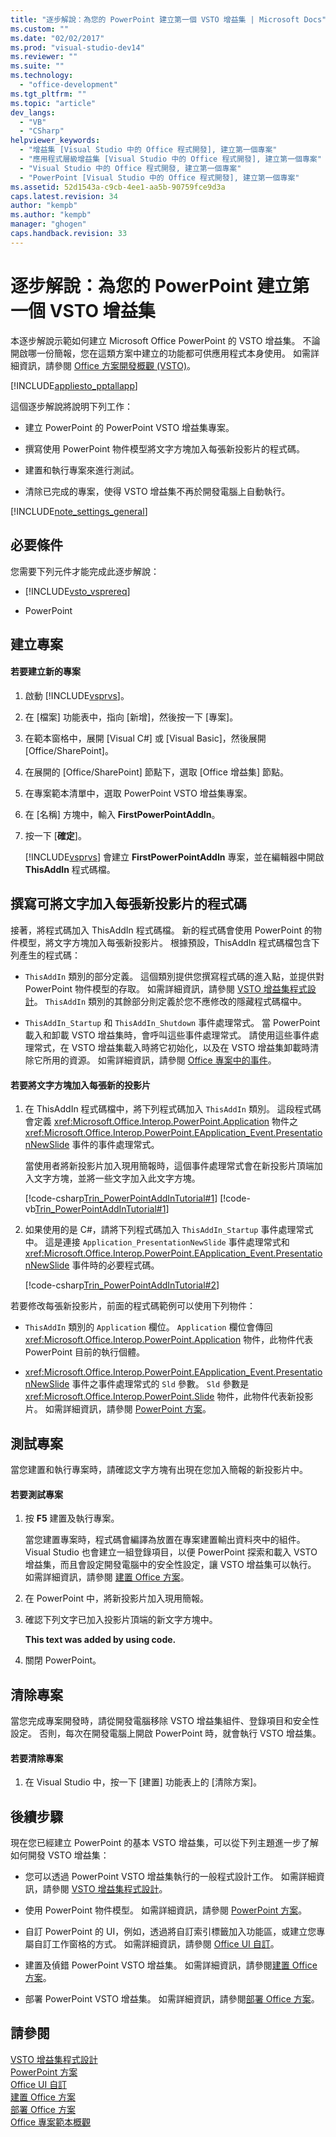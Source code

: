 ```yaml
---
title: "逐步解說：為您的 PowerPoint 建立第一個 VSTO 增益集 | Microsoft Docs"
ms.custom: ""
ms.date: "02/02/2017"
ms.prod: "visual-studio-dev14"
ms.reviewer: ""
ms.suite: ""
ms.technology: 
  - "office-development"
ms.tgt_pltfrm: ""
ms.topic: "article"
dev_langs: 
  - "VB"
  - "CSharp"
helpviewer_keywords: 
  - "增益集 [Visual Studio 中的 Office 程式開發], 建立第一個專案"
  - "應用程式層級增益集 [Visual Studio 中的 Office 程式開發], 建立第一個專案"
  - "Visual Studio 中的 Office 程式開發, 建立第一個專案"
  - "PowerPoint [Visual Studio 中的 Office 程式開發], 建立第一個專案"
ms.assetid: 52d1543a-c9cb-4ee1-aa5b-90759fce9d3a
caps.latest.revision: 34
author: "kempb"
ms.author: "kempb"
manager: "ghogen"
caps.handback.revision: 33
---
```

# 逐步解說：為您的 PowerPoint 建立第一個 VSTO 增益集
  本逐步解說示範如何建立 Microsoft Office PowerPoint 的 VSTO 增益集。  不論開啟哪一份簡報，您在這類方案中建立的功能都可供應用程式本身使用。  如需詳細資訊，請參閱 [Office 方案開發概觀 &#40;VSTO&#41;](../vsto/office-solutions-development-overview-vsto.md)。  
  
 [!INCLUDE[appliesto_pptallapp](../vsto/includes/appliesto-pptallapp-md.md)]  
  
 這個逐步解說將說明下列工作：  
  
-   建立 PowerPoint 的 PowerPoint VSTO 增益集專案。  
  
-   撰寫使用 PowerPoint 物件模型將文字方塊加入每張新投影片的程式碼。  
  
-   建置和執行專案來進行測試。  
  
-   清除已完成的專案，使得 VSTO 增益集不再於開發電腦上自動執行。  
  
 [!INCLUDE[note_settings_general](../sharepoint/includes/note-settings-general-md.md)]  
  
## 必要條件  
 您需要下列元件才能完成此逐步解說：  
  
-   [!INCLUDE[vsto_vsprereq](../vsto/includes/vsto-vsprereq-md.md)]  
  
-   PowerPoint  
  
## 建立專案  
  
#### 若要建立新的專案  
  
1.  啟動 [!INCLUDE[vsprvs](../sharepoint/includes/vsprvs-md.md)]。  
  
2.  在 \[檔案\] 功能表中，指向 \[新增\]，然後按一下 \[專案\]。  
  
3.  在範本窗格中，展開 \[Visual C\#\] 或 \[Visual Basic\]，然後展開 \[Office\/SharePoint\]。  
  
4.  在展開的 \[Office\/SharePoint\] 節點下，選取 \[Office 增益集\] 節點。  
  
5.  在專案範本清單中，選取 PowerPoint VSTO 增益集專案。  
  
6.  在 \[名稱\] 方塊中，輸入 **FirstPowerPointAddIn**。  
  
7.  按一下 \[**確定**\]。  
  
     [!INCLUDE[vsprvs](../sharepoint/includes/vsprvs-md.md)] 會建立 **FirstPowerPointAddIn** 專案，並在編輯器中開啟 **ThisAddIn** 程式碼檔。  
  
## 撰寫可將文字加入每張新投影片的程式碼  
 接著，將程式碼加入 ThisAddIn 程式碼檔。  新的程式碼會使用 PowerPoint 的物件模型，將文字方塊加入每張新投影片。  根據預設，ThisAddIn 程式碼檔包含下列產生的程式碼：  
  
-   `ThisAddIn` 類別的部分定義。  這個類別提供您撰寫程式碼的進入點，並提供對 PowerPoint 物件模型的存取。  如需詳細資訊，請參閱 [VSTO 增益集程式設計](../vsto/programming-vsto-add-ins.md)。  `ThisAddIn` 類別的其餘部分則定義於您不應修改的隱藏程式碼檔中。  
  
-   `ThisAddIn_Startup` 和 `ThisAddIn_Shutdown` 事件處理常式。  當 PowerPoint 載入和卸載 VSTO 增益集時，會呼叫這些事件處理常式。  請使用這些事件處理常式，在 VSTO 增益集載入時將它初始化，以及在 VSTO 增益集卸載時清除它所用的資源。  如需詳細資訊，請參閱 [Office 專案中的事件](../vsto/events-in-office-projects.md)。  
  
#### 若要將文字方塊加入每張新的投影片  
  
1.  在 ThisAddIn 程式碼檔中，將下列程式碼加入 `ThisAddIn` 類別。  這段程式碼會定義 <xref:Microsoft.Office.Interop.PowerPoint.Application> 物件之 <xref:Microsoft.Office.Interop.PowerPoint.EApplication_Event.PresentationNewSlide> 事件的事件處理常式。  
  
     當使用者將新投影片加入現用簡報時，這個事件處理常式會在新投影片頂端加入文字方塊，並將一些文字加入此文字方塊。  
  
     [!code-csharp[Trin_PowerPointAddInTutorial#1](../snippets/csharp/VS_Snippets_OfficeSP/Trin_PowerPointAddInTutorial/CS/ThisAddIn.cs#1)]
     [!code-vb[Trin_PowerPointAddInTutorial#1](../snippets/visualbasic/VS_Snippets_OfficeSP/Trin_PowerPointAddInTutorial/VB/ThisAddIn.vb#1)]  
  
2.  如果使用的是 C\#，請將下列程式碼加入 `ThisAddIn_Startup` 事件處理常式中。  這是連接 `Application_PresentationNewSlide` 事件處理常式和 <xref:Microsoft.Office.Interop.PowerPoint.EApplication_Event.PresentationNewSlide> 事件時的必要程式碼。  
  
     [!code-csharp[Trin_PowerPointAddInTutorial#2](../snippets/csharp/VS_Snippets_OfficeSP/Trin_PowerPointAddInTutorial/CS/ThisAddIn.cs#2)]  
  
 若要修改每張新投影片，前面的程式碼範例可以使用下列物件：  
  
-   `ThisAddIn` 類別的 `Application` 欄位。  `Application` 欄位會傳回 <xref:Microsoft.Office.Interop.PowerPoint.Application> 物件，此物件代表 PowerPoint 目前的執行個體。  
  
-   <xref:Microsoft.Office.Interop.PowerPoint.EApplication_Event.PresentationNewSlide> 事件之事件處理常式的 `Sld` 參數。  `Sld` 參數是 <xref:Microsoft.Office.Interop.PowerPoint.Slide> 物件，此物件代表新投影片。  如需詳細資訊，請參閱 [PowerPoint 方案](../vsto/powerpoint-solutions.md)。  
  
## 測試專案  
 當您建置和執行專案時，請確認文字方塊有出現在您加入簡報的新投影片中。  
  
#### 若要測試專案  
  
1.  按 **F5** 建置及執行專案。  
  
     當您建置專案時，程式碼會編譯為放置在專案建置輸出資料夾中的組件。  Visual Studio 也會建立一組登錄項目，以便 PowerPoint 探索和載入 VSTO 增益集，而且會設定開發電腦中的安全性設定，讓 VSTO 增益集可以執行。  如需詳細資訊，請參閱 [建置 Office 方案](../vsto/building-office-solutions.md)。  
  
2.  在 PowerPoint 中，將新投影片加入現用簡報。  
  
3.  確認下列文字已加入投影片頂端的新文字方塊中。  
  
     **This text was added by using code.**  
  
4.  關閉 PowerPoint。  
  
## 清除專案  
 當您完成專案開發時，請從開發電腦移除 VSTO 增益集組件、登錄項目和安全性設定。  否則，每次在開發電腦上開啟 PowerPoint 時，就會執行 VSTO 增益集。  
  
#### 若要清除專案  
  
1.  在 Visual Studio 中，按一下 \[建置\] 功能表上的 \[清除方案\]。  
  
## 後續步驟  
 現在您已經建立 PowerPoint 的基本 VSTO 增益集，可以從下列主題進一步了解如何開發 VSTO 增益集：  
  
-   您可以透過 PowerPoint VSTO 增益集執行的一般程式設計工作。  如需詳細資訊，請參閱 [VSTO 增益集程式設計](../vsto/programming-vsto-add-ins.md)。  
  
-   使用 PowerPoint 物件模型。  如需詳細資訊，請參閱 [PowerPoint 方案](../vsto/powerpoint-solutions.md)。  
  
-   自訂 PowerPoint 的 UI，例如，透過將自訂索引標籤加入功能區，或建立您專屬自訂工作窗格的方式。  如需詳細資訊，請參閱 [Office UI 自訂](../vsto/office-ui-customization.md)。  
  
-   建置及偵錯 PowerPoint VSTO 增益集。  如需詳細資訊，請參閱[建置 Office 方案](../vsto/building-office-solutions.md)。  
  
-   部署 PowerPoint VSTO 增益集。  如需詳細資訊，請參閱[部署 Office 方案](../vsto/deploying-an-office-solution.md)。  
  
## 請參閱  
 [VSTO 增益集程式設計](../vsto/programming-vsto-add-ins.md)   
 [PowerPoint 方案](../vsto/powerpoint-solutions.md)   
 [Office UI 自訂](../vsto/office-ui-customization.md)   
 [建置 Office 方案](../vsto/building-office-solutions.md)   
 [部署 Office 方案](../vsto/deploying-an-office-solution.md)   
 [Office 專案範本概觀](../vsto/office-project-templates-overview.md)  
  
  